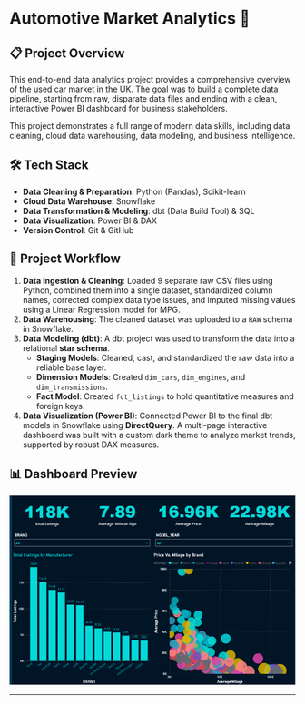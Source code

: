 # Automotive Market Analytics 🚗

## 📋 Project Overview

This end-to-end data analytics project provides a comprehensive overview of the used car market in the UK. The goal was to build a complete data pipeline, starting from raw, disparate data files and ending with a clean, interactive Power BI dashboard for business stakeholders.

This project demonstrates a full range of modern data skills, including data cleaning, cloud data warehousing, data modeling, and business intelligence.

## 🛠️ Tech Stack

* **Data Cleaning & Preparation**: Python (Pandas), Scikit-learn
* **Cloud Data Warehouse**: Snowflake
* **Data Transformation & Modeling**: dbt (Data Build Tool) & SQL
* **Data Visualization**: Power BI & DAX
* **Version Control**: Git & GitHub

## 🔄 Project Workflow

1.  **Data Ingestion & Cleaning**: Loaded 9 separate raw CSV files using Python, combined them into a single dataset, standardized column names, corrected complex data type issues, and imputed missing values using a Linear Regression model for MPG.
2.  **Data Warehousing**: The cleaned dataset was uploaded to a `RAW` schema in Snowflake.
3.  **Data Modeling (dbt)**: A dbt project was used to transform the data into a relational **star schema**.
    * **Staging Models**: Cleaned, cast, and standardized the raw data into a reliable base layer.
    * **Dimension Models**: Created `dim_cars`, `dim_engines`, and `dim_transmissions`.
    * **Fact Model**: Created `fct_listings` to hold quantitative measures and foreign keys.
4.  **Data Visualization (Power BI)**: Connected Power BI to the final dbt models in Snowflake using **DirectQuery**. A multi-page interactive dashboard was built with a custom dark theme to analyze market trends, supported by robust DAX measures.

## 📊 Dashboard Preview

![Dashboard Preview](images/dashboard_preview.png)

---